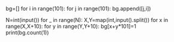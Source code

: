 bg=[]
for i in range(101):
  for j in range(101):
    bg.append([j,i])

N=int(input())
for _ in range(N):
  X,Y=map(int,input().split())
  for x in range(X,X+10):
    for y in range(Y,Y+10):
      bg[x+y*101]=1  
print(bg.count(1))
